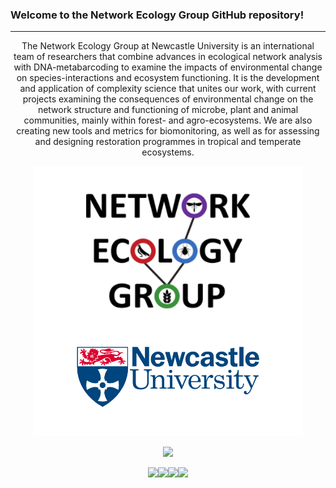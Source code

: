 ### Welcome to the Network Ecology Group GitHub repository!
---
<p align="center">
The Network Ecology Group at Newcastle University is an international team of researchers that combine advances in ecological network analysis with DNA-metabarcoding to examine the impacts of environmental change on species-interactions and ecosystem functioning. It is the development and application of complexity science that unites our work, with current projects examining the consequences of environmental change on the network structure and functioning of microbe, plant and animal communities, mainly within forest- and agro-ecosystems. We are also creating new tools and metrics for biomonitoring, as well as for assessing and designing restoration programmes in tropical and temperate ecosystems.
</p>

<p align="center">
  <img src="https://github.com/NewcastleUni-NetworkEcologyGroup/.github/blob/main/images/NEG_github.png" />
</p>

<p align="center">
  <img src="https://img.shields.io/twitter/url/https/twitter.com/NCLNEG.svg?style=social&label=Follow%20%40NCLNEG)" />
</p>

<p align="center">
  <img src="https://img.shields.io/badge/RStudio-4285F4?style=plastic&logo=rstudio&logoColor=white" /><img src="https://img.shields.io/badge/Visual%20Studio%20Code-0078d7.svg?style=plastic&logo=visual-studio-code&logoColor=white" /><img src="https://img.shields.io/badge/r-%23276DC3.svg?style=plastic&logo=r&logoColor=white" /><img src="https://img.shields.io/badge/python-3670A0?style=plastic&logo=python&logoColor=ffdd54" />
</p>